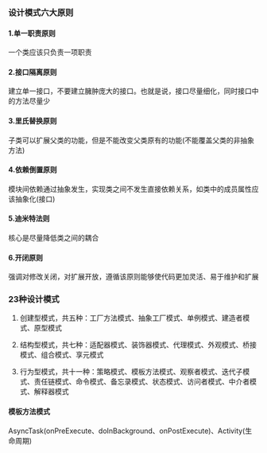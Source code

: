 ### 设计模式六大原则
#### 1.单一职责原则
一个类应该只负责一项职责
#### 2.接口隔离原则
建立单一接口，不要建立臃肿庞大的接口。也就是说，接口尽量细化，同时接口中的方法尽量少
#### 3.里氏替换原则
子类可以扩展父类的功能，但是不能改变父类原有的功能(不能覆盖父类的非抽象方法)
#### 4.依赖倒置原则
模块间依赖通过抽象发生，实现类之间不发生直接依赖关系，如类中的成员属性应该抽象化(接口)
#### 5.迪米特法则
核心是尽量降低类之间的耦合
#### 6.开闭原则
强调对修改关闭，对扩展开放，遵循该原则能够使代码更加灵活、易于维护和扩展

### 23种设计模式
1. 创建型模式，共五种：⼯⼚⽅法模式、抽象⼯⼚模式、单例模式、建造者模式、原型模式

2. 结构型模式，共七种：适配器模式、装饰器模式、代理模式、外观模式、桥接模式、组合模式、享元模式

3. ⾏为型模式，共⼗⼀种：策略模式、模板⽅法模式、观察者模式、迭代⼦模式、责任链模式、命令模式、备忘录模式、状态模式、访问者模式、中介者模式、解释器模式

#### 模板方法模式
AsyncTask(onPreExecute、doInBackground、onPostExecute)、Activity(生命周期)